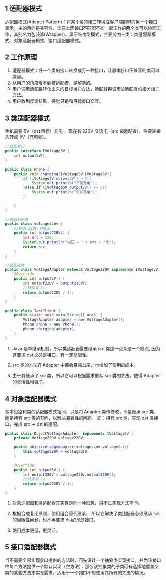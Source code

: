 ## 1 适配器模式

适配器模式(Adapter Pattern)：将某个类的接口转换成客户端期望的另一个接口表示，主的目的是兼容性，让原本因接口不匹配不能一起工作的两个类可以协同工作，其别名为包装器(Wrapper)，属于结构型模式，主要分为三类：类适配器模式、对象适配器模式、接口适配器模式。

## 2 工作原理

1. 适配器模式：将一个类的接口转换成另一种接口，让原本接口不兼容的类可以兼容。
2. 从用户的角度看不到被适配者，是解耦的。
3. 用户调用适配器转化出来的目标接口方法，适配器再调用被适配者的相关接口方法。
4. 用户收到反馈结果，感觉只是和目标接口交互。

## 3 类适配器模式

手机需要 5V（dst 目标）充电 ，现在有 220V 交流电（src 被适配者），需要转接头转成 5V（充电器）。

```java
//适配接口
public interface IVoltage5V {
    int output5V();
}

public class Phone {
    public void charging(IVoltage5V iVoltage5V){
        if (iVoltage5V.output5V() > 5){
            System.out.println("不能充电");
        }else if (iVoltage5V.output5V() == 5){
            System.out.println("可以充电");
        }

    }
}

//被适配的类
public class Voltage220V {
    //输出 220V 的电压
    public int output220V() {
        int src = 220;
        System.out.println("电压 = " + src + "伏");
        return src;
    }
}

//适配器类
public class VoltageAdapter extends Voltage220V implements IVoltage5V {
    @Override
    public int output5V() {
        int output220V = output220V();
        //转换成 5v
        return output220V / 44;
    }
}

public class TestClient {
    public static void main(String[] args) {
        VoltageAdapter adapter = new VoltageAdapter();
        Phone phone = new Phone();
        phone.charging(adapter);
    }
}

```

1. Java 是单继承机制，所以类适配器需要继承 src 类这一点算是一个缺点, 因为这要求 dst 必须是接口，有一定局限性。

2. src 类的方法在 Adapter 中都会暴露出来，也增加了使用的成本。

3. 由于其继承了 src 类，所以它可以根据需求重写 src 类的方法，使得 Adapter 的灵活性增强了。

 ## 4 对象适配器模式

基本思路和类的适配器模式相同，只是将 Adapter 类作修改，不是继承 src 类，而是持有 src 类的实例，以解决兼容性的问题。 即：持有 src 类，实现 dst  类接口，完成 src -> dst 的适配。

```java
public class ObjectVoltageAdapter  implements IVoltage5V {
    private Voltage220V voltage220V;
    
    public ObjectVoltageAdapter(Voltage220V voltage220){
        this.voltage220V = voltage220;
    }

    @Override
    public int output5V() {
        int output220V = voltage220V.output220V();
        //转换成 5v
        return output220V / 44;
    }
}

```

1. 对象适配器和类适配器其实算是同一种思想，只不过实现方式不同。

2. 根据合成复用原则，使用组合替代继承， 所以它解决了类适配器必须继承 src 的局限性问题，也不再要求 dst必须是接口。

3. 使用成本更低，更灵活。

## 5 接口适配器模式

当不需要全部实现接口提供的方法时，可先设计一个抽象类实现接口，并为该接口中每个方法提供一个默认实现（空方法），那么该抽象类的子类可有选择地覆盖父类的某些方法来实现需求，适用于一个接口不想使用其所有的方法的情况。